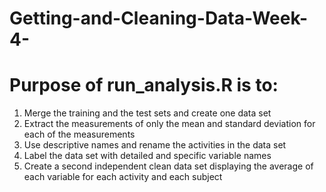 # Getting-and-Cleaning-Data-Week-4-

# Purpose of run_analysis.R is to: 
1. Merge the training and the test sets and create one data set 
2. Extract the measurements of only the mean and standard deviation for each of the measurements 
3. Use descriptive names and rename the activities in the data set 
4. Label the data set with detailed and specific variable names 
5. Create a second independent clean data set displaying the average of each variable for each activity and each subject 
